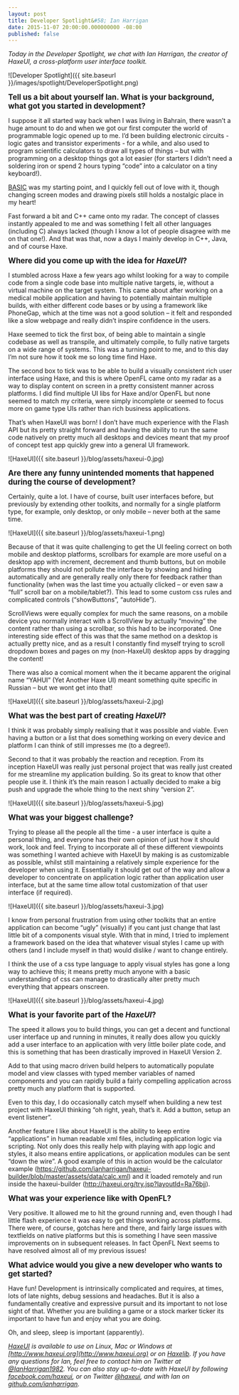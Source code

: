 ```yaml
---
layout: post
title: Developer Spotlight&#58; Ian Harrigan
date: 2015-11-07 20:00:00.000000000 -08:00
published: false
---
```


_Today in the Developer Spotlight, we chat with Ian Harrigan, the creator of HaxeUI, a cross-platform user interface toolkit._

![Developer Spotlight]({{ site.baseurl }}/images/spotlight/DeveloperSpotlight.png)

<span style="font-size: 120%">**Tell us a bit about yourself Ian. What is your background, what got you started in development?**</span>

I suppose it all started way back when I was living in Bahrain, there wasn’t a huge amount to do and when we got our first computer the world of programmable logic opened up to me. I’d been building electronic circuits - logic gates and transistor experiments - for a while, and also used to program scientific calculators to draw all types of things – but with programming on a desktop things got a lot easier (for starters I didn’t need a soldering iron or spend 2 hours typing “code” into a calculator on a tiny keyboard!). 

[BASIC](https://en.wikipedia.org/wiki/BASIC) was my starting point, and I quickly fell out of love with it, though changing screen modes and drawing pixels still holds a nostalgic place in my heart! 

Fast forward a bit and C++ came onto my radar. The concept of classes instantly appealed to me and was something I felt all other languages (including C) always lacked (though I know a lot of people disagree with me on that one!). And that was that, now a days I mainly develop in C++, Java, and of course Haxe.

<span style="font-size: 120%">**Where did you come up with the idea for _HaxeUI_?**</span>

I stumbled across Haxe a few years ago whilst looking for a way to compile code from a single code base into multiple native targets, ie, without a virtual machine on the target system. This came about after working on a medical mobile application and having to potentially maintain multiple builds, with either different code bases or by using a framework like PhoneGap, which at the time was not a good solution – it felt and responded like a slow webpage and really didn’t inspire confidence in the users. 

Haxe seemed to tick the first box, of being able to maintain a single codebase as well as transpile, and ultimately compile, to fully native targets on a wide range of systems. This was a turning point to me, and to this day I’m not sure how it took me so long time find Haxe.

The second box to tick was to be able to build a visually consistent rich user interface using Haxe, and this is where OpenFL came onto my radar as a way to display content on screen in a pretty consistent manner across platforms. I did find multiple UI libs for Haxe and/or OpenFL but none seemed to match my criteria, were simply incomplete or seemed to focus more on game type UIs rather than rich business applications. 

That’s when HaxeUI was born! I don’t have much experience with the Flash API but its pretty straight forward and having the ability to run the same code natively on pretty much all desktops and devices meant that my proof of concept test app quickly grew into a general UI framework.

![HaxeUI]({{ site.baseurl }}/blog/assets/haxeui-0.jpg)

<span style="font-size: 120%">**Are there any funny unintended moments that happened during the course of development?**</span>

Certainly, quite a lot. I have of course, built user interfaces before, but previously by extending other toolkits, and normally for a single platform type, for example, only desktop, or only mobile – never both at the same time.

![HaxeUI]({{ site.baseurl }}/blog/assets/haxeui-1.png)

Because of that it was quite challenging to get the UI feeling correct on both mobile and desktop platforms, scrollbars for example are more useful on a desktop app with increment, decrement and thumb buttons, but on mobile platforms they should not pollute the interface by showing and hiding automatically and are generally really only there for feedback rather than functionality (when was the last time you actually clicked – or even saw a “full” scroll bar on a mobile/tablet?).  This lead to some custom css rules and complicated controls (“showButtons”, “autoHide”).

ScrollViews were equally complex for much the same reasons, on a mobile device you normally interact with a ScrollView by actually “moving” the content rather than using a scrollbar, so this had to be incorporated. One interesting side effect of this was that the same method on a desktop is actually pretty nice, and as a result I constantly find myself trying to scroll dropdown boxes and pages on my (non-HaxeUI) desktop apps by dragging the content! 

There was also a comical moment when the it became apparent the original name “YAHUI” (Yet Another Haxe UI) meant something quite specific in Russian – but we wont get into that! 

![HaxeUI]({{ site.baseurl }}/blog/assets/haxeui-2.jpg)

<span style="font-size: 120%">**What was the best part of creating _HaxeUI_?**</span>

I think it was probably simply realising that it was possible and viable. Even having a button or a list that does something working on every device and platform I can think of still impresses me (to a degree!).

Second to that it was probably the reaction and reception. From its inception HaxeUI was really just personal project that was really just created for me streamline my application building. So its great to know that other people use it. I think it’s the main reason I actually decided to make a big push and upgrade the whole thing to the next shiny “version 2”. 

![HaxeUI]({{ site.baseurl }}/blog/assets/haxeui-5.jpg)

<span style="font-size: 120%">**What was your biggest challenge?**</span>

Trying to please all the people all the time - a user interface is quite a personal thing, and everyone has their own opinion of just how it should work, look and feel. Trying to incorporate all of these different viewpoints was something I wanted achieve with HaxeUI by making is as customizable as possible, whilst still maintaining a relatively simple experience for the developer when using it. Essentially it should get out of the way and allow a developer to concentrate on application logic rather than application user interface, but at the same time allow total customization of that user interface (if required).

![HaxeUI]({{ site.baseurl }}/blog/assets/haxeui-3.jpg)

I know from personal frustration from using other toolkits that an entire application can become “ugly” (visually) if you cant just change that last little bit of a components visual style. With that in mind, I tried to implement a framework based on the idea that whatever visual styles I came up with others (and I include myself in that) would dislike / want to change entirely.

I think the use of a css type language to apply visual styles has gone a long way to achieve this; it means pretty much anyone with a basic understanding of css can manage to drastically alter pretty much everything that appears onscreen. 

![HaxeUI]({{ site.baseurl }}/blog/assets/haxeui-4.jpg)

<span style="font-size: 120%">**What is your favorite part of the _HaxeUI_?**</span>

The speed it allows you to build things, you can get a decent and functional user interface up and running in minutes, it really does allow you quickly add a user interface to an application with very little boiler plate code, and this is something that has been drastically improved in HaxeUI Version 2. 

Add to that using macro driven build helpers to automatically populate model and view classes with typed member variables of named components and you can rapidly build a fairly compelling application across pretty much any platform that is supported. 

Even to this day, I do occasionally catch myself when building a new test project with HaxeUI thinking “oh right, yeah, that’s it. Add a button, setup an event listener”.

Another feature I like about HaxeUI is the ability to keep entire “applications” in human readable xml files, including application logic via scripting. Not only does this really help with playing with app logic and styles, it also means entire applications, or application modules can be sent “down the wire”. A good example of this in action would be the calculator example (https://github.com/ianharrigan/haxeui-builder/blob/master/assets/data/calc.xml) and it loaded remotely and run inside the haxeui-builder (http://haxeui.org/try.jsp?layoutId=Ra76bjj). 

<span style="font-size: 120%">**What was your experience like with OpenFL?**</span>

Very positive. It allowed me to hit the ground running and, even though I had little flash experience it was easy to get things working across platforms. There were, of course, gotchas here and there, and fairly large issues with textfields on native platforms but this is something I have seen massive improvements on in subsequent releases. In fact OpenFL Next seems to have resolved almost all of my previous issues!

<span style="font-size: 120%">**What advice would you give a new developer who wants to get started?**</span>

Have fun! Development is intrinsically complicated and requires, at times, lots of late nights, debug sessions and headaches. But it is also a fundamentally creative and expressive pursuit and its important to not lose sight of that. Whether you are building a game or a stock marker ticker its important to have fun and enjoy what you are doing.

Oh, and sleep, sleep is important (apparently).

_[HaxeUI](http://www.haxeui.org) is available to use on Linux, Mac or Windows at [http://www.haxeui.org](http://www.haxeui.org) or on [Haxelib](http://lib.haxe.org/p/haxeui/). If you have any questions for Ian, feel free to contact him on Twitter at [@IanHarrigan1982](https://twitter.com/ianharrigan1982). You can also stay up-to-date with HaxeUI by following [facebook.com/haxeui](https://www.facebook.com/haxeui), or on Twitter [@haxeui](https://twitter.com/haxeui), and with Ian on [github.com/ianharrigan](https://github.com/ianharrigan)._